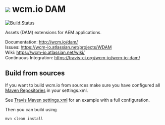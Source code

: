<img src="http://wcm.io/images/favicon-16@2x.png"/> wcm.io DAM
======
[![Build Status](https://travis-ci.org/wcm-io/wcm-io-dam.png?branch=master)](https://travis-ci.org/wcm-io/wcm-io-dam)

Assets (DAM) extensions for AEM applications.

Documentation: http://wcm.io/dam/<br/>
Issues: https://wcm-io.atlassian.net/projects/WDAM<br/>
Wiki: https://wcm-io.atlassian.net/wiki/<br/>
Continuous Integration: https://travis-ci.org/wcm-io/wcm-io-dam/


## Build from sources

If you want to build wcm.io from sources make sure you have configured all [Maven Repositories](http://wcm.io/maven.html) in your settings.xml.

See [Travis Maven settings.xml](https://github.com/wcm-io/wcm-io-dam/blob/master/.travis.maven-settings.xml) for an example with a full configuration.

Then you can build using

```
mvn clean install
```
